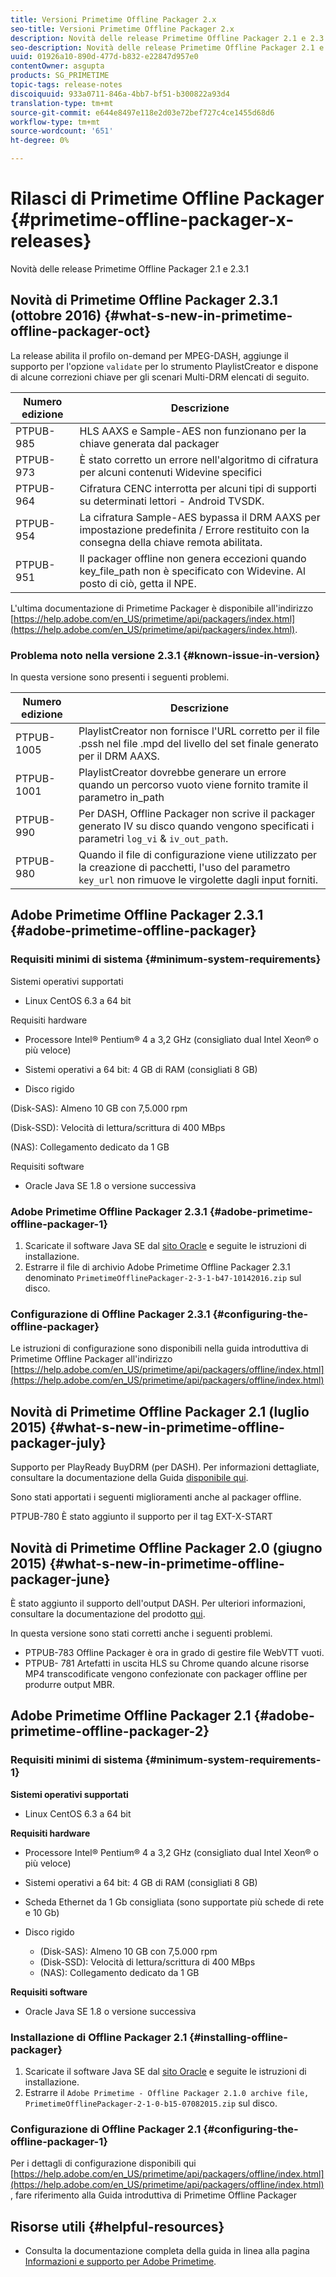 ```yaml
---
title: Versioni Primetime Offline Packager 2.x
seo-title: Versioni Primetime Offline Packager 2.x
description: Novità delle release Primetime Offline Packager 2.1 e 2.3.1
seo-description: Novità delle release Primetime Offline Packager 2.1 e 2.3.1
uuid: 01926a10-890d-477d-b832-e22847d957e0
contentOwner: asgupta
products: SG_PRIMETIME
topic-tags: release-notes
discoiquuid: 933a0711-846a-4bb7-bf51-b300822a93d4
translation-type: tm+mt
source-git-commit: e644e8497e118e2d03e72bef727c4ce1455d68d6
workflow-type: tm+mt
source-wordcount: '651'
ht-degree: 0%

---
```



# Rilasci di Primetime Offline Packager {#primetime-offline-packager-x-releases}

Novità delle release Primetime Offline Packager 2.1 e 2.3.1

## Novità di Primetime Offline Packager 2.3.1 (ottobre 2016) {#what-s-new-in-primetime-offline-packager-oct}

La release abilita il profilo on-demand per MPEG-DASH, aggiunge il supporto per l&#39;opzione `validate` per lo strumento PlaylistCreator e dispone di alcune correzioni chiave per gli scenari Multi-DRM elencati di seguito.

| **Numero edizione** | **Descrizione** |
|---|---|
| PTPUB-985 | HLS AAXS e Sample-AES non funzionano per la chiave generata dal packager |
| PTPUB-973 | È stato corretto un errore nell&#39;algoritmo di cifratura per alcuni contenuti Widevine specifici |
| PTPUB-964 | Cifratura CENC interrotta per alcuni tipi di supporti su determinati lettori - Android TVSDK. |
| PTPUB-954 | La cifratura Sample-AES bypassa il DRM AAXS per impostazione predefinita / Errore restituito con la consegna della chiave remota abilitata. |
| PTPUB-951 | Il packager offline non genera eccezioni quando key_file_path non è specificato con Widevine. Al posto di ciò, getta il NPE. |

L&#39;ultima documentazione di Primetime Packager è disponibile all&#39;indirizzo [https://help.adobe.com/en_US/primetime/api/packagers/index.html](https://help.adobe.com/en_US/primetime/api/packagers/index.html).

### Problema noto nella versione 2.3.1 {#known-issue-in-version}

In questa versione sono presenti i seguenti problemi.

| **Numero edizione** | **Descrizione** |
|---|---|
| PTPUB-1005 | PlaylistCreator non fornisce l&#39;URL corretto per il file .pssh nel file .mpd del livello del set finale generato per il DRM AAXS. |
| PTPUB-1001 | PlaylistCreator dovrebbe generare un errore quando un percorso vuoto viene fornito tramite il parametro in_path |
| PTPUB-990 | Per DASH, Offline Packager non scrive il packager generato IV su disco quando vengono specificati i parametri `log_vi` &amp; `iv_out_path`. |
| PTPUB-980 | Quando il file di configurazione viene utilizzato per la creazione di pacchetti, l&#39;uso del parametro `key_url` non rimuove le virgolette dagli input forniti. |

##  Adobe Primetime Offline Packager 2.3.1 {#adobe-primetime-offline-packager}

### Requisiti minimi di sistema {#minimum-system-requirements}

Sistemi operativi supportati

* Linux CentOS 6.3 a 64 bit

Requisiti hardware

* Processore Intel® Pentium® 4 a 3,2 GHz (consigliato dual Intel Xeon® o più veloce)

* Sistemi operativi a 64 bit: 4 GB di RAM (consigliati 8 GB)

* Disco rigido

(Disk-SAS): Almeno 10 GB con 7,5.000 rpm

(Disk-SSD): Velocità di lettura/scrittura di 400 MBps

(NAS): Collegamento dedicato da 1 GB

Requisiti software

*  Oracle Java SE 1.8 o versione successiva

###  Adobe Primetime Offline Packager 2.3.1 {#adobe-primetime-offline-packager-1}

1. Scaricate il software Java SE dal [ sito Oracle](https://www.oracle.com/technetwork/java/javase/downloads/index.html) e seguite le istruzioni di installazione.
1. Estrarre il file di archivio  Adobe Primetime Offline Packager 2.3.1 denominato `PrimetimeOfflinePackager-2-3-1-b47-10142016.zip` sul disco.

### Configurazione di Offline Packager 2.3.1 {#configuring-the-offline-packager}

Le istruzioni di configurazione sono disponibili nella guida introduttiva di Primetime Offline Packager all&#39;indirizzo [https://help.adobe.com/en_US/primetime/api/packagers/offline/index.html](https://help.adobe.com/en_US/primetime/api/packagers/offline/index.html)

## Novità di Primetime Offline Packager 2.1 (luglio 2015) {#what-s-new-in-primetime-offline-packager-july}

Supporto per PlayReady BuyDRM (per DASH). Per informazioni dettagliate, consultare la documentazione della Guida [disponibile qui](https://help.adobe.com/en_US/primetime/api/packagers/offline/index.html).

Sono stati apportati i seguenti miglioramenti anche al packager offline.

PTPUB-780 È stato aggiunto il supporto per il tag EXT-X-START

## Novità di Primetime Offline Packager 2.0 (giugno 2015) {#what-s-new-in-primetime-offline-packager-june}

È stato aggiunto il supporto dell&#39;output DASH. Per ulteriori informazioni, consultare la documentazione del prodotto [qui](https://help.adobe.com/en_US/primetime/api/packagers/offline/index.html).

In questa versione sono stati corretti anche i seguenti problemi.

* PTPUB-783 Offline Packager è ora in grado di gestire file WebVTT vuoti.
* PTPUB- 781 Artefatti in uscita HLS su Chrome quando alcune risorse MP4 transcodificate vengono confezionate con packager offline per produrre output MBR.

##  Adobe Primetime Offline Packager 2.1 {#adobe-primetime-offline-packager-2}

### Requisiti minimi di sistema {#minimum-system-requirements-1}

**Sistemi operativi supportati**

* Linux CentOS 6.3 a 64 bit

**Requisiti hardware**

* Processore Intel® Pentium® 4 a 3,2 GHz (consigliato dual Intel Xeon® o più veloce)

* Sistemi operativi a 64 bit: 4 GB di RAM (consigliati 8 GB)

* Scheda Ethernet da 1 Gb consigliata (sono supportate più schede di rete e 10 Gb)

* Disco rigido

   * (Disk-SAS): Almeno 10 GB con 7,5.000 rpm
   * (Disk-SSD): Velocità di lettura/scrittura di 400 MBps
   * (NAS): Collegamento dedicato da 1 GB

**Requisiti software**

*  Oracle Java SE 1.8 o versione successiva

### Installazione di Offline Packager 2.1 {#installing-offline-packager}

1. Scaricate il software Java SE dal [ sito Oracle](https://www.oracle.com/technetwork/java/javase/downloads/index.html) e seguite le istruzioni di installazione.
1. Estrarre il `Adobe Primetime - Offline Packager 2.1.0 archive file, PrimetimeOfflinePackager-2-1-0-b15-07082015.zip` sul disco.

### Configurazione di Offline Packager 2.1 {#configuring-the-offline-packager-1}

Per i dettagli di configurazione disponibili qui [https://help.adobe.com/en_US/primetime/api/packagers/offline/index.html](https://help.adobe.com/en_US/primetime/api/packagers/offline/index.html), fare riferimento alla Guida introduttiva di Primetime Offline Packager

## Risorse utili {#helpful-resources}

* Consulta la documentazione completa della guida in linea alla pagina [ Informazioni e supporto per Adobe Primetime](https://helpx.adobe.com/support/primetime.html).